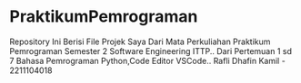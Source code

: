 # PraktikumPemrograman
Repository Ini Berisi File Projek Saya Dari Mata Perkuliahan Praktikum Pemrograman Semester 2 Software Engineering ITTP..
Dari Pertemuan 1 sd 7 Bahasa Pemrograman Python,Code Editor VSCode..
Rafli Dhafin Kamil - 2211104018
